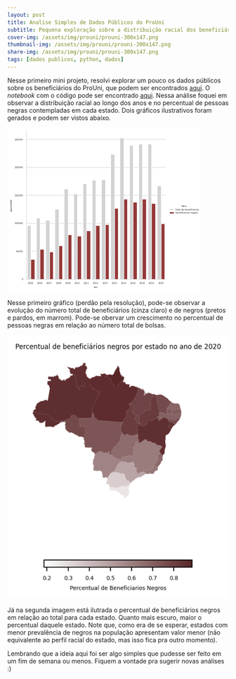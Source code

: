```yaml
---
layout: post
title: Analise Simples de Dados Públicos do ProUni
subtitle: Pequena exploração sobre a distribuição racial dos beneficiários do prouni
cover-img: /assets/img/prouni/prouni-300x147.png
thumbnail-img: /assets/img/prouni/prouni-300x147.png
share-img: /assets/img/prouni/prouni-300x147.png
tags: [dados publicos, python, dados]
---
```


Nesse primeiro mini projeto, resolvi explorar um pouco os dados públicos sobre os beneficiários do ProUni, que podem ser encontrados [aqui](https://dados.gov.br/dataset/fundo-de-financiamento-estudantil-fies). O *notebook* com o código pode ser encontrado [aqui](https://github.com/wandgibaut/one_weekeed_projects/blob/master/dados_prouni/data_notebook.ipynb). Nessa análise foquei em observar a distribuição racial ao longo dos anos e no percentual de pessoas negras contempladas em cada estado. Dois gráficos ilustrativos foram gerados e podem ser vistos abaixo.

![serie historica](/assets/img/prouni/serie_historica_prouni.png "serie historica prouni")

Nesse primeiro gráfico (perdão pela resolução), pode-se observar a evolução do número total de beneficiários (cinza claro) e de negros (pretos e pardos, em marrom). Pode-se obervar um crescimento no percentual de pessoas negras em relação ao número total de bolsas.


![distribuicao geografica](/assets/img/prouni/dist_prouni_2020.png "distribuição do percentual de negros")

Já na segunda imagem está ilutrada o percentual de beneficiários negros em relação ao total para cada estado. Quanto mais escuro, maior o percentual daquele estado. Note que, como era de se esperar, estados com menor prevalência de negros na população apresentam valor menor (não equivalente ao perfil racial do estado, mas isso fica pra outro momento).

Lembrando que a ideia aqui foi ser algo simples que pudesse ser feito em um fim de semana ou menos. Fiquem a vontade pra sugerir novas análises :)
